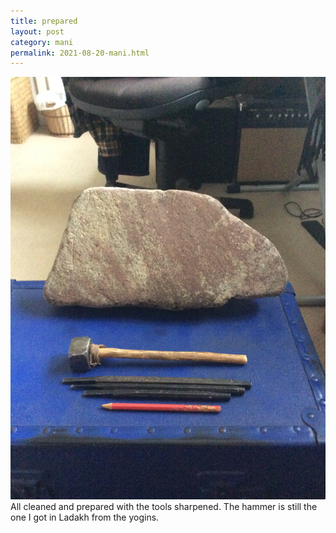 ```yaml
---
title: prepared
layout: post
category: mani
permalink: 2021-08-20-mani.html
---
```


![stone1](/assets/images/mani/mani10/stone1.jpg)  
All cleaned and prepared with the tools sharpened. The hammer is still the one I got in Ladakh from the yogins.

